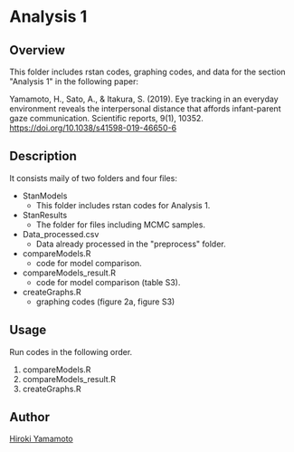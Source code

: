 Analysis 1
====

## Overview
This folder includes rstan codes, graphing codes, and data for the section "Analysis 1" in the following paper:

Yamamoto, H., Sato, A., & Itakura, S. (2019). Eye tracking in an everyday environment reveals the interpersonal distance that affords infant-parent gaze communication. Scientific reports, 9(1), 10352.
https://doi.org/10.1038/s41598-019-46650-6

## Description
It consists maily of two folders and four files:
- StanModels
  - This folder includes rstan codes for Analysis 1.
- StanResults
  - The folder for files including MCMC samples.
- Data_processed.csv
  - Data already processed in the "preprocess" folder.
- compareModels.R
  - code for model comparison.
- compareModels_result.R
  - code for model comparison (table S3).
- createGraphs.R
  - graphing codes (figure 2a, figure S3)

## Usage
Run codes in the following order.
1. compareModels.R
3. compareModels_result.R
3. createGraphs.R

## Author
[Hiroki Yamamoto](https://github.com/dororo1225)
